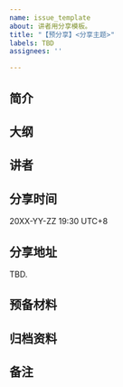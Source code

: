 ```yaml
---
name: issue_template
about: 讲者用分享模板。
title: "【预分享】<分享主题>"
labels: TBD
assignees: ''

---
```


## 简介 

## 大纲

## 讲者
<!-- 此处可以写下自我介绍，方便同学们与你交流哦 -->

## 分享时间

20XX-YY-ZZ 19:30 UTC+8

## 分享地址

TBD.

## 预备材料

## 归档资料

## 备注
<!-- QA 什么的 -->
